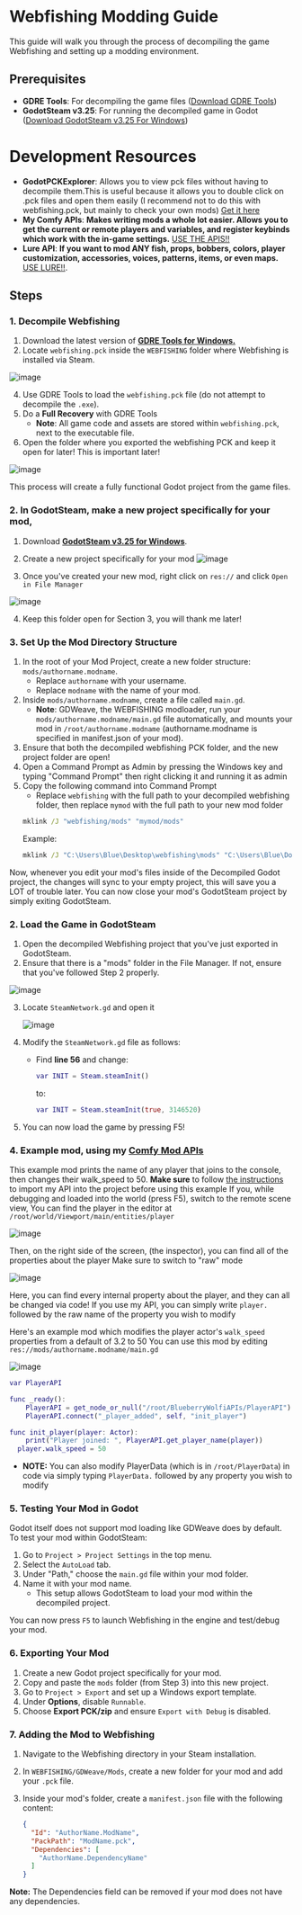 # Webfishing Modding Guide

This guide will walk you through the process of decompiling the game Webfishing and setting up a modding environment.

## Prerequisites

- **GDRE Tools**: For decompiling the game files ([Download GDRE Tools](https://github.com/bruvzg/gdsdecomp/releases/latest))
- **GodotSteam v3.25**: For running the decompiled game in Godot ([Download GodotSteam v3.25 For Windows](https://github.com/GodotSteam/GodotSteam/releases/download/v3.25/win64-g353-s159-gs325.zip))

# Development Resources

- **GodotPCKExplorer**: Allows you to view pck files without having to decompile them.This is useful because it allows you to double click on .pck files and open them easily (I recommend not to do this with webfishing.pck, but mainly to check your own mods) [Get it here](https://github.com/DmitriySalnikov/GodotPCKExplorer) 
- **My Comfy APIs**: **Makes writing mods a whole lot easier. Allows you to get the current or remote players and variables, and register keybinds which work with the in-game settings.** [USE THE APIS!!](https://github.com/BlueberryWolf/APIs)
- **Lure API**: **If you want to mod ANY fish, props, bobbers, colors, player customization, accessories, voices, patterns, items, or even maps.** [USE LURE!!](https://github.com/Sulayre/WebfishingLure).

## Steps

### 1. Decompile Webfishing

1. Download the latest version of **[GDRE Tools for Windows.](https://github.com/bruvzg/gdsdecomp/releases/latest)**
2. Locate `webfishing.pck` inside the `WEBFISHING` folder where Webfishing is installed via Steam.

![image](https://github.com/user-attachments/assets/8c0e4591-0f96-4a5f-85ad-0188d40818d6)

4. Use GDRE Tools to load the `webfishing.pck` file (do not attempt to decompile the `.exe`).
5. Do a **Full Recovery** with GDRE Tools
    - **Note**: All game code and assets are stored within `webfishing.pck`, next to the executable file.
6. Open the folder where you exported the webfishing PCK and keep it open for later! This is important later!

![image](https://github.com/user-attachments/assets/43a26111-93ae-4987-b386-18c457576c56)

This process will create a fully functional Godot project from the game files.

### 2. In GodotSteam, make a new project specifically for your mod,
1. Download **[GodotSteam v3.25 for Windows](https://github.com/GodotSteam/GodotSteam/releases/download/v3.25/win64-g353-s159-gs325.zip)**.
2. Create a new project specifically for your mod
![image](https://github.com/user-attachments/assets/dad569f6-508c-452b-a368-6f726e8ef83b)

3. Once you've created your new mod, right click on `res://` and click `Open in File Manager`

![image](https://github.com/user-attachments/assets/15caedca-95a1-4305-b48b-5ea671140937)

4. Keep this folder open for Section 3, you will thank me later!

### 3. Set Up the Mod Directory Structure

1. In the root of your Mod Project, create a new folder structure: `mods/authorname.modname`.
   - Replace `authorname` with your username.
   - Replace `modname` with the name of your mod.
2. Inside `mods/authorname.modname`, create a file called `main.gd`.
   - **Note**: GDWeave, the WEBFISHING modloader, run your `mods/authorname.modname/main.gd` file automatically, and mounts your mod in `/root/authorname.modname` (authorname.modname is specified in manifest.json of your mod).
3. Ensure that both the decompiled webfishing PCK folder, and the new project folder are open!
4. Open a Command Prompt as Admin by pressing the Windows key and typing "Command Prompt" then right clicking it and running it as admin
5. Copy the following command into Command Prompt
      - Replace `webfishing` with the full path to your decompiled webfishing folder, then replace `mymod` with the full path to your new mod folder  
      ```bat
      mklink /J "webfishing/mods" "mymod/mods"
      ```
      Example:
      ```bat
      mklink /J "C:\Users\Blue\Desktop\webfishing\mods" "C:\Users\Blue\Documents\My Mods\mods"
      ```
Now, whenever you edit your mod's files inside of the Decompiled Godot project, the changes will sync to your empty project, this will save you a LOT of trouble later. 
You can now close your mod's GodotSteam project by simply exiting GodotSteam.

### 2. Load the Game in GodotSteam

1. Open the decompiled Webfishing project that you've just exported in GodotSteam.
2. Ensure that there is a "mods" folder in the File Manager. If not, ensure that you've followed Step 2 properly.

![image](https://github.com/user-attachments/assets/97ed4320-4815-4c8f-b66e-f57e254deb91)

3. Locate `SteamNetwork.gd` and open it

   ![image](https://github.com/user-attachments/assets/50edada2-b6b2-4a08-80d1-50ebe225cfcc)
   
4. Modify the `SteamNetwork.gd` file as follows:
   - Find **line 56** and change:
     ```gd
     var INIT = Steam.steamInit()
     ```
     to:
     ```gd
     var INIT = Steam.steamInit(true, 3146520)
     ```
5. You can now load the game by pressing F5!

### 4. Example mod, using my [Comfy Mod APIs](https://github.com/BlueberryWolf/APIs)
This example mod prints the name of any player that joins to the console, then changes their walk_speed to 50.
**Make sure** to follow [the instructions]([https://github.com/BlueberryWolf/APIs](https://github.com/BlueberryWolf/APIs?tab=readme-ov-file#developer-usage-for-the-nerds)) to import my API into the project before using this example
If you, while debugging and loaded into the world (press F5), switch to the remote scene view,
You can find the player in the editor at `/root/world/Viewport/main/entities/player`

![image](https://github.com/user-attachments/assets/f3562100-9ef8-4d7c-b5cd-c0b5ec0b994c)

Then, on the right side of the screen, (the inspector), you can find all of the properties about the player
Make sure to switch to "raw" mode

![image](https://github.com/user-attachments/assets/17d57ee8-47cd-4e18-956f-884de75fe493)

Here, you can find every internal property about the player, and they can all be changed via code!
If you use my API, you can simply write `player.` followed by the raw name of the property you wish to modify

Here's an example mod which modifies the player actor's `walk_speed` properties from a default of 3.2 to 50
You can use this mod by editing `res://mods/authorname.modname/main.gd`

![image](https://github.com/user-attachments/assets/8e0c753d-c075-406f-b324-0ba24945b879)

```gd
var PlayerAPI

func _ready():
	PlayerAPI = get_node_or_null("/root/BlueberryWolfiAPIs/PlayerAPI")
	PlayerAPI.connect("_player_added", self, "init_player")

func init_player(player: Actor):
	print("Player joined: ", PlayerAPI.get_player_name(player))
  player.walk_speed = 50
```
* **NOTE:** You can also modify PlayerData (which is in `/root/PlayerData`) in code via simply typing `PlayerData.` followed by any property you wish to modify

### 5. Testing Your Mod in Godot

Godot itself does not support mod loading like GDWeave does by default. To test your mod within GodotSteam:

1. Go to `Project > Project Settings` in the top menu.
2. Select the `AutoLoad` tab.
3. Under "Path," choose the `main.gd` file within your mod folder.
4. Name it with your mod name.
   - This setup allows GodotSteam to load your mod within the decompiled project.

You can now press `F5` to launch Webfishing in the engine and test/debug your mod.

### 6. Exporting Your Mod

1. Create a new Godot project specifically for your mod.
2. Copy and paste the `mods` folder (from Step 3) into this new project.
3. Go to `Project > Export` and set up a Windows export template.
4. Under **Options**, disable `Runnable`.
5. Choose **Export PCK/zip** and ensure `Export with Debug` is disabled.

### 7. Adding the Mod to Webfishing

1. Navigate to the Webfishing directory in your Steam installation.
2. In `WEBFISHING/GDWeave/Mods`, create a new folder for your mod and add your `.pck` file.
3. Inside your mod's folder, create a `manifest.json` file with the following content:

   ```json
   {
     "Id": "AuthorName.ModName",
     "PackPath": "ModName.pck",
     "Dependencies": [
       "AuthorName.DependencyName"
     ]
   }
   ```
**Note:** The Dependencies field can be removed if your mod does not have any dependencies.
